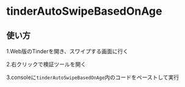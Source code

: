 # tinderAutoSwipeBasedOnAge


## 使い方

1.Web版のTinderを開き、スワイプする画面に行く

2.右クリックで検証ツールを開く

3.consoleに```tinderAutoSwipeBasedOnAge```内のコードをペーストして実行

